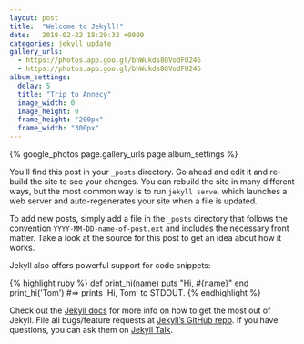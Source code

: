 ```yaml
---
layout: post
title:  "Welcome to Jekyll!"
date:   2018-02-22 18:29:32 +0000
categories: jekyll update
gallery_urls:
  - https://photos.app.goo.gl/bhWukds8QVodFU246
  - https://photos.app.goo.gl/bhWukds8QVodFU246
album_settings:
  delay: 5
  title: "Trip to Annecy"
  image_width: 0
  image_height: 0
  frame_height: "200px"
  frame_width: "300px"
---
```


{% google_photos page.gallery_urls page.album_settings %}

<script src="https://cdn.jsdelivr.net/npm/publicalbum@latest/embed-ui.min.js" async></script>

<div class="pa-gallery-player-widget" style="width:100%; height:480px; display:none;"
  data-link="<Album link>"
  data-title="<Album Name>"
  data-description="<Album Description>"
  data-delay="5"
  id="MyAlbum1">
</div>

<script>
  let MyAlbum1 = document.getElementById('MyAlbum1');
  let imageWidth = '0';
  for(var i in googlePhotos.urls) {
    let picture = document.createElement('object');
    picture.setAttribute("data", googlePhotos.urls[i] + '=w' + imageWidth);
    MyAlbum1.appendChild(picture);
  }
</script>

You’ll find this post in your `_posts` directory. Go ahead and edit it and re-build the site to see your changes. You can rebuild the site in many different ways, but the most common way is to run `jekyll serve`, which launches a web server and auto-regenerates your site when a file is updated.

To add new posts, simply add a file in the `_posts` directory that follows the convention `YYYY-MM-DD-name-of-post.ext` and includes the necessary front matter. Take a look at the source for this post to get an idea about how it works.

Jekyll also offers powerful support for code snippets:

{% highlight ruby %}
def print_hi(name)
  puts "Hi, #{name}"
end
print_hi('Tom')
#=> prints 'Hi, Tom' to STDOUT.
{% endhighlight %}

Check out the [Jekyll docs][jekyll-docs] for more info on how to get the most out of Jekyll. File all bugs/feature requests at [Jekyll’s GitHub repo][jekyll-gh]. If you have questions, you can ask them on [Jekyll Talk][jekyll-talk].

[jekyll-docs]: https://jekyllrb.com/docs/home
[jekyll-gh]:   https://github.com/jekyll/jekyll
[jekyll-talk]: https://talk.jekyllrb.com/
